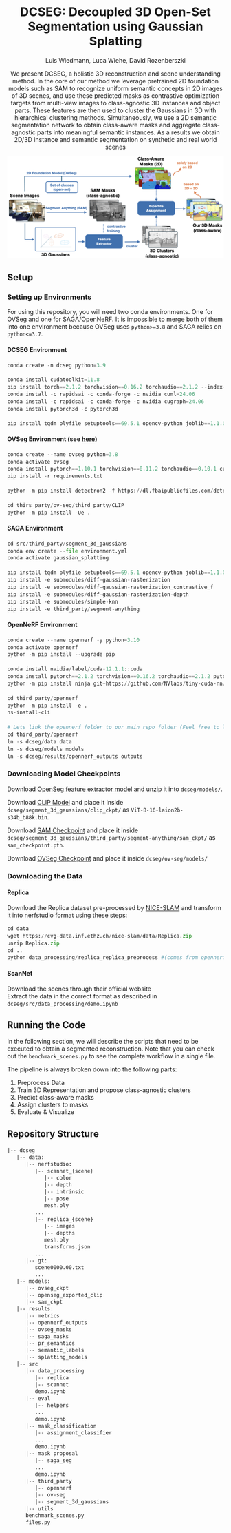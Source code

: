 <span align="center">
<h1> DCSEG: Decoupled 3D Open-Set Segmentation using Gaussian Splatting</h1>

<a> Luis Wiedmann, Luca Wiehe, David Rozenberszki </a>

We present DCSEG, a holistic 3D reconstruction and scene understanding method. 
In the core of our method we leverage pretrained 2D foundation models such as SAM to recognize uniform semantic concepts in 2D images of 3D scenes, and use these predicted masks as contrastive optimization targets from multi-view images to class-agnostic 3D instances and object parts. These features are then used to cluster the Gaussians in 3D with hierarchical clustering methods. 
Simultaneously, we use a 2D semantic segmentation network to obtain class-aware masks and aggregate class-agnostic parts into meaningful semantic instances. As a results we obtain 2D/3D instance and semantic segmentation on synthetic and real world scenes

</span>

![Our Method](our_method.png)


## Setup

### Setting up Environments
For using this repository, you will need two conda environments. One for OVSeg and one for SAGA/OpenNeRF. It is impossible to merge both of them into one environment because OVSeg uses `python>=3.8` and SAGA relies on `python<=3.7`.

#### DCSEG Environment
```python
conda create -n dcseg python=3.9

conda install cudatoolkit=11.8
pip install torch==2.1.2 torchvision==0.16.2 torchaudio==2.1.2 --index-url https://download.pytorch.org/whl/cu118
conda install -c rapidsai -c conda-forge -c nvidia cuml=24.06
conda install -c rapidsai -c conda-forge -c nvidia cugraph=24.06
conda install pytorch3d -c pytorch3d

pip install tqdm plyfile setuptools==69.5.1 opencv-python joblib==1.1.0 matplotlib scikit-learn hdbscan imageio
```

#### OVSeg Environment (see [here](https://github.com/facebookresearch/ov-seg/blob/main/INSTALL.md))
```python
conda create --name ovseg python=3.8
conda activate ovseg
conda install pytorch==1.10.1 torchvision==0.11.2 torchaudio==0.10.1 cudatoolkit=11.3 -c pytorch -c conda-forge
pip install -r requirements.txt

python -m pip install detectron2 -f https://dl.fbaipublicfiles.com/detectron2/wheels/cu113/torch1.10/index.html

cd thirs_party/ov-seg/third_party/CLIP
python -m pip install -Ue .
```

#### SAGA Environment
```python
cd src/third_party/segment_3d_gaussians
conda env create --file environment.yml
conda activate gaussian_splatting

pip install tqdm plyfile setuptools==69.5.1 opencv-python joblib==1.1.0 matplotlib scikit-learn hdbscan imageio
pip install -e submodules/diff-gaussian-rasterization
pip install -e submodules/diff-gaussian-rasterization_contrastive_f
pip install -e submodules/diff-gaussian-rasterization-depth
pip install -e submodules/simple-knn
pip install -e third_party/segment-anything
```

#### OpenNeRF Environment
```python
conda create --name opennerf -y python=3.10
conda activate opennerf
python -m pip install --upgrade pip

conda install nvidia/label/cuda-12.1.1::cuda
conda install pytorch==2.1.2 torchvision==0.16.2 torchaudio==2.1.2 pytorch-cuda=12.1 -c pytorch -c nvidia
python -m pip install ninja git+https://github.com/NVlabs/tiny-cuda-nn/#subdirectory=bindings/torch

cd third_party/opennerf
python -m pip install -e .
ns-install-cli

# Lets link the opennerf folder to our main repo folder (Feel free to link the to some remote file storage since they are quite big)
cd third_party/opennerf
ln -s dcseg/data data
ln -s dcseg/models models
ln -s dcseg/results/opennerf_outputs outputs
```

### Downloading Model Checkpoints

Download [OpenSeg feature extractor model](https://drive.google.com/file/d/1DgyH-1124Mo8p6IUJ-ikAiwVZDDfteak/view?usp=sharing) and unzip it into `dcseg/models/`.

Download [CLIP Model](https://huggingface.co/laion/CLIP-ViT-B-16-laion2B-s34B-b88K/resolve/main/open_clip_pytorch_model.bin) and place it inside `dcseg/segment_3d_gaussians/clip_ckpt/` as `ViT-B-16-laion2b-s34b_b88k.bin`.

Download [SAM Checkpoint](https://dl.fbaipublicfiles.com/segment_anything/sam_vit_h_4b8939.pth) and place it inside `dcseg/segment_3d_gaussians/third_party/segment-anything/sam_ckpt/` as `sam_checkpoint.pth`.

Download [OVSeg Checkpoint](https://drive.google.com/file/d/1cn-ohxgXDrDfkzC1QdO-fi8IjbjXmgKy/view?usp=sharing) and place it inside `dcseg/ov-seg/models/`

### Downloading the Data

#### Replica

Download the Replica dataset pre-processed by [NICE-SLAM](https://pengsongyou.github.io/nice-slam) and transform it into nerfstudio format using these steps:
```python
cd data
wget https://cvg-data.inf.ethz.ch/nice-slam/data/Replica.zip
unzip Replica.zip
cd ..
python data_processing/replica_replica_preprocess #(comes from opennerf/datasets/replica_preprocess.py)
```

#### ScanNet

Download the scenes through their official website  
Extract the data in the correct format as described in `dcseg/src/data_processing/demo.ipynb`

## Running the Code
In the following section, we will describe the scripts that need to be executed to obtain a segmented reconstruction. Note that you can check out the `benchmark_scenes.py` to see the complete workflow in a single file.

The pipeline is always broken down into the following parts:
1. Preprocess Data
2. Train 3D Representation and propose class-agnostic clusters
3. Predict class-aware masks
4. Assign clusters to masks
5. Evaluate & Visualize

## Repository Structure
```
|-- dcseg
   |-- data:
      |-- nerfstudio:
         |-- scannet_{scene}
            |-- color
            |-- depth
            |-- intrinsic
            |-- pose
            mesh.ply
         ...
         |-- replica_{scene}
            |-- images
            |-- depths
            mesh.ply
            transforms.json
         ...
      |-- gt: 
         scene0000.00.txt
         ...
   |-- models:
      |-- ovseg_ckpt
      |-- openseg_exported_clip
      |-- sam_ckpt
   |-- results: 
      |-- metrics
      |-- opennerf_outputs
      |-- ovseg_masks
      |-- saga_masks
      |-- pr_semantics
      |-- semantic_labels
      |-- splatting_models
   |-- src
      |-- data_processing
         |-- replica
         |-- scannet
         demo.ipynb
      |-- eval
         |-- helpers
         ...
         demo.ipynb
      |-- mask_classification
         |-- assignment_classifier
         ...
         demo.ipynb
      |-- mask proposal
         |-- saga_seg
         ...
         demo.ipynb
      |-- third_party
         |-- opennerf
         |-- ov-seg
         |-- segment_3d_gaussians
      |-- utils
      benchmark_scenes.py
      files.py
```
